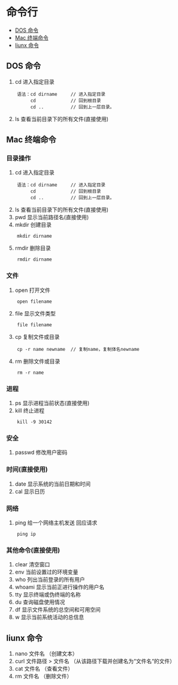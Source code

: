 # 命令行

* [DOS 命令](#DOS-命令行)
* [Mac 终端命令](#Mac-终端命令)
* [liunx 命令](#liunx-终端命令)


## DOS 命令
1. cd 进入指定目录
```
    语法：cd dirname     // 进入指定目录
         cd             // 回到根目录
         cd ..          // 回到上一层目录。
```
2. ls 查看当前目录下的所有文件(直接使用)


## Mac 终端命令

### 目录操作
1. cd 进入指定目录
```
    语法：cd dirname     // 进入指定目录
         cd             // 回到根目录
         cd ..          // 回到上一层目录。
```
2. ls 查看当前目录下的所有文件(直接使用)
3. pwd 显示当前路径名(直接使用)
4. mkdir 创建目录
```
    mkdir dirname
```
5. rmdir 删除目录
```
    rmdir dirname
```

### 文件
1. open 打开文件
```
    open filename
```
2. file 显示文件类型
```
    file filename
```
3. cp 复制文件或目录
```
    cp -r name newname  // 复制name，复制体名newname
```
4. rm 删除文件或目录
```
    rm -r name
```

### 进程
1. ps 显示进程当前状态(直接使用)
2. kill 终止进程
```
    kill -9 30142
```

### 安全
1. passwd 修改用户密码

### 时间(直接使用)
1. date 显示系统的当前日期和时间
2. cal 显示日历

### 网络
1. ping 给一个网络主机发送 回应请求
```
    ping ip
```

### 其他命令(直接使用)
1. clear 清空窗口
2. env 当前设置过的环境变量
3. who 列出当前登录的所有用户
4. whoami 显示当前正进行操作的用户名
5. tty 显示终端或伪终端的名称
6. du 查询磁盘使用情况
7. df 显示文件系统的总空间和可用空间
8. w 显示当前系统活动的总信息



## liunx 命令
1. nano 文件名 （创建文本）
2. curl 文件路径 > 文件名 （从该路径下载并创建名为“文件名“的文件）
3. cat 文件名 （查看文件）
4. rm 文件名 （删除文件）